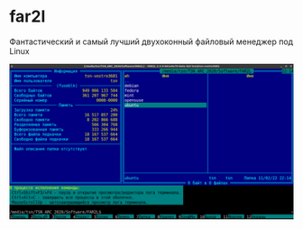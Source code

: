 # far2l
Фантастический и самый лучший двухоконный файловый менеджер под Linux

![Screenshot](screenshot.png)
